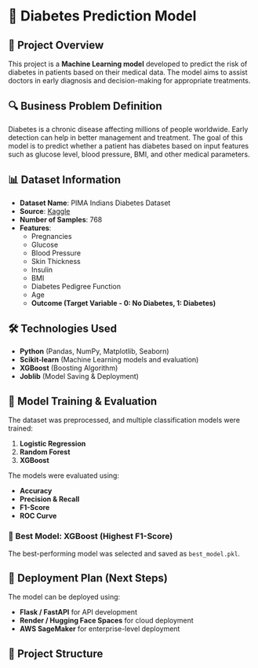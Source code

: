 # 🚀 Diabetes Prediction Model

## 📌 Project Overview
This project is a **Machine Learning model** developed to predict the risk of diabetes in patients based on their medical data. The model aims to assist doctors in early diagnosis and decision-making for appropriate treatments.

## 🔍 Business Problem Definition
Diabetes is a chronic disease affecting millions of people worldwide. Early detection can help in better management and treatment. The goal of this model is to predict whether a patient has diabetes based on input features such as glucose level, blood pressure, BMI, and other medical parameters.

## 📊 Dataset Information
- **Dataset Name**: PIMA Indians Diabetes Dataset
- **Source**: [Kaggle](https://www.kaggle.com/datasets)
- **Number of Samples**: 768
- **Features**:
  - Pregnancies
  - Glucose
  - Blood Pressure
  - Skin Thickness
  - Insulin
  - BMI
  - Diabetes Pedigree Function
  - Age
  - **Outcome (Target Variable - 0: No Diabetes, 1: Diabetes)**

## 🛠️ Technologies Used
- **Python** (Pandas, NumPy, Matplotlib, Seaborn)
- **Scikit-learn** (Machine Learning models and evaluation)
- **XGBoost** (Boosting Algorithm)
- **Joblib** (Model Saving & Deployment)

## 📌 Model Training & Evaluation
The dataset was preprocessed, and multiple classification models were trained:
1. **Logistic Regression**
2. **Random Forest**
3. **XGBoost**

The models were evaluated using:
- **Accuracy**
- **Precision & Recall**
- **F1-Score**
- **ROC Curve**

### 🎯 Best Model: **XGBoost** (Highest F1-Score)
The best-performing model was selected and saved as `best_model.pkl`.

## 🚀 Deployment Plan (Next Steps)
The model can be deployed using:
- **Flask / FastAPI** for API development
- **Render / Hugging Face Spaces** for cloud deployment
- **AWS SageMaker** for enterprise-level deployment

## 📂 Project Structure
